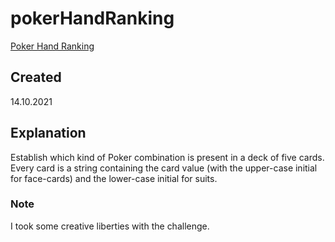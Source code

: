 # pokerHandRanking
[Poker Hand Ranking](https://edabit.com/challenge/EZKbj4mM3xEfDpb5c)

## Created
14.10.2021

## Explanation
Establish which kind of Poker combination is present in a deck of five cards. Every card is a string containing the card value (with the upper-case initial for face-cards) and the lower-case initial for suits.

### Note
I took some creative liberties with the challenge.
